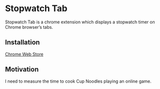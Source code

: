 # Stopwatch Tab

Stopwatch Tab is a chrome extension which displays a stopwatch timer on Chrome browser’s tabs.

## Installation
[Chrome Web Store](https://chrome.google.com/webstore/detail/stopwatch-tab/kpgmkamkehfbeilamncpcaafbdfbjmmc "Stopwatch Tab")

## Motivation
I need to measure the time to cook Cup Noodles playing an online game.

